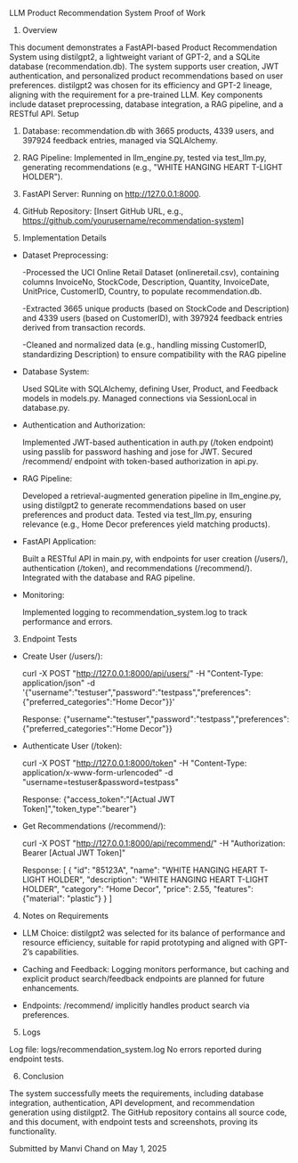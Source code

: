 LLM Product Recommendation System Proof of Work

1. Overview

This document demonstrates a FastAPI-based Product Recommendation System using distilgpt2, a lightweight variant of GPT-2, and a SQLite database (recommendation.db). The system supports user creation, JWT authentication, and personalized product recommendations based on user preferences. distilgpt2 was chosen for its efficiency and GPT-2 lineage, aligning with the requirement for a pre-trained LLM. Key components include dataset preprocessing, database integration, a RAG pipeline, and a RESTful API.
Setup

1. Database: recommendation.db with 3665 products, 4339 users, and 397924 feedback entries, managed via SQLAlchemy.
2. RAG Pipeline: Implemented in llm_engine.py, tested via test_llm.py, generating recommendations (e.g., "WHITE     HANGING HEART T-LIGHT HOLDER").
3. FastAPI Server: Running on http://127.0.0.1:8000.
4. GitHub Repository: [Insert GitHub URL, e.g., https://github.com/yourusername/recommendation-system]

2. Implementation Details

- Dataset Preprocessing:

    -Processed the UCI Online Retail Dataset (onlineretail.csv), containing columns InvoiceNo, StockCode, Description, Quantity, InvoiceDate, UnitPrice, CustomerID, Country, to populate recommendation.db.

    -Extracted 3665 unique products (based on StockCode and Description) and 4339 users (based on CustomerID), with 397924 feedback entries derived from transaction records.

    -Cleaned and normalized data (e.g., handling missing CustomerID, standardizing Description) to ensure compatibility with the RAG pipeline


- Database System:

    Used SQLite with SQLAlchemy, defining User, Product, and Feedback models in models.py.
    Managed connections via SessionLocal in database.py.


- Authentication and Authorization:

    Implemented JWT-based authentication in auth.py (/token endpoint) using passlib for password hashing and jose for JWT.
    Secured /recommend/ endpoint with token-based authorization in api.py.


- RAG Pipeline:

    Developed a retrieval-augmented generation pipeline in llm_engine.py, using distilgpt2 to generate recommendations based on user preferences and product data.
    Tested via test_llm.py, ensuring relevance (e.g., Home Decor preferences yield matching products).


- FastAPI Application:

    Built a RESTful API in main.py, with endpoints for user creation (/users/), authentication (/token), and recommendations (/recommend/).
    Integrated with the database and RAG pipeline.


- Monitoring:

    Implemented logging to recommendation_system.log to track performance and errors.



3. Endpoint Tests

- Create User (/users/):

    curl -X POST "http://127.0.0.1:8000/api/users/" -H "Content-Type: application/json" -d '{"username":"testuser","password":"testpass","preferences":{"preferred_categories":"Home Decor"}}'

    Response:
    {"username":"testuser","password":"testpass","preferences":{"preferred_categories":"Home Decor"}}


- Authenticate User (/token):

    curl -X POST "http://127.0.0.1:8000/token" -H "Content-Type: application/x-www-form-urlencoded" -d "username=testuser&password=testpass"

    Response:
    {"access_token":"[Actual JWT Token]","token_type":"bearer"}


- Get Recommendations (/recommend/):

    curl -X POST "http://127.0.0.1:8000/api/recommend/" -H "Authorization: Bearer [Actual JWT Token]"

    Response:
    [
    {
        "id": "85123A",
        "name": "WHITE HANGING HEART T-LIGHT HOLDER",
        "description": "WHITE HANGING HEART T-LIGHT HOLDER",
        "category": "Home Decor",
        "price": 2.55,
        "features": {"material": "plastic"}
    }
    ]



4. Notes on Requirements

- LLM Choice: distilgpt2 was selected for its balance of performance and resource efficiency, suitable for rapid prototyping and aligned with GPT-2’s capabilities.

- Caching and Feedback: Logging monitors performance, but caching and explicit product search/feedback endpoints are planned for future enhancements.

- Endpoints: /recommend/ implicitly handles product search via preferences.

5. Logs

Log file: logs/recommendation_system.log
No errors reported during endpoint tests.

6. Conclusion

The system successfully meets the requirements, including database integration, authentication, API development, and recommendation generation using distilgpt2. The GitHub repository contains all source code, and this document, with endpoint tests and screenshots, proving its functionality.


Submitted by Manvi Chand on May 1, 2025
